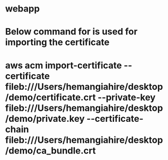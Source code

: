 # webapp

# Below command for is used for importing the certificate

# aws acm import-certificate --certificate fileb:///Users/hemangiahire/desktop/demo/certificate.crt --private-key fileb:///Users/hemangiahire/desktop/demo/private.key --certificate-chain fileb:///Users/hemangiahire/desktop/demo/ca_bundle.crt

